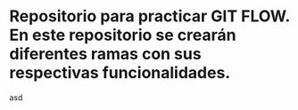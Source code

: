 # Repositorio para practicar GIT FLOW. En este repositorio se crearán diferentes ramas con sus respectivas funcionalidades.
asd
